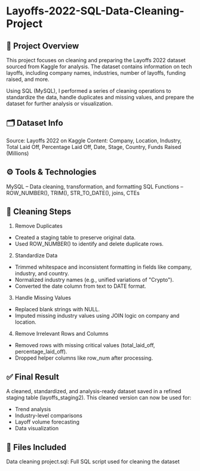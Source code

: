 # Layoffs-2022-SQL-Data-Cleaning-Project

## 📘 Project Overview
This project focuses on cleaning and preparing the Layoffs 2022 dataset sourced from Kaggle for analysis. The dataset contains information on tech layoffs, including company names, industries, number of layoffs, funding raised, and more.

Using SQL (MySQL), I performed a series of cleaning operations to standardize the data, handle duplicates and missing values, and prepare the dataset for further analysis or visualization.

## 🗂️ Dataset Info
Source: Layoffs 2022 on Kaggle
Content: Company, Location, Industry, Total Laid Off, Percentage Laid Off, Date, Stage, Country, Funds Raised (Millions)

## ⚙️ Tools & Technologies
MySQL – Data cleaning, transformation, and formatting
SQL Functions – ROW_NUMBER(), TRIM(), STR_TO_DATE(), joins, CTEs

## 🔧 Cleaning Steps
1. Remove Duplicates
- Created a staging table to preserve original data.
- Used ROW_NUMBER() to identify and delete duplicate rows.

2. Standardize Data
- Trimmed whitespace and inconsistent formatting in fields like company, industry, and country.
- Normalized industry names (e.g., unified variations of "Crypto").
- Converted the date column from text to DATE format.

3. Handle Missing Values
- Replaced blank strings with NULL.
- Imputed missing industry values using JOIN logic on company and location.

4. Remove Irrelevant Rows and Columns
- Removed rows with missing critical values (total_laid_off, percentage_laid_off).
- Dropped helper columns like row_num after processing.

## ✅ Final Result
A cleaned, standardized, and analysis-ready dataset saved in a refined staging table (layoffs_staging2). This cleaned version can now be used for:

- Trend analysis
- Industry-level comparisons
- Layoff volume forecasting
- Data visualization

## 📁 Files Included
Data cleaning project.sql: Full SQL script used for cleaning the dataset
